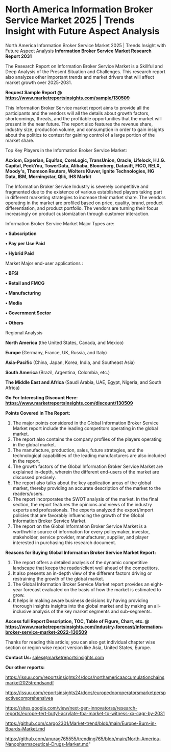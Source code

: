 
# North America Information Broker Service Market 2025 | Trends Insight with Future Aspect Analysis
 North America Information Broker Service Market 2025 | Trends Insight with Future Aspect Analysis
<strong>Information Broker Service Market Research Report 2031</strong>

The Research Report on Information Broker Service Market is a Skillful and Deep Analysis of the Present Situation and Challenges. This research report also analyzes other important trends and market drivers that will affect market growth over 2025-2031.

<strong>Request Sample Report @ <a href=https://www.marketreportsinsights.com/sample/130509>https://www.marketreportsinsights.com/sample/130509</a></strong>

This Information Broker Service market report aims to provide all the participants and the vendors will all the details about growth factors, shortcomings, threats, and the profitable opportunities that the market will present in the near future. The report also features the revenue share, industry size, production volume, and consumption in order to gain insights about the politics to contest for gaining control of a large portion of the market share.

Top Key Players in the Information Broker Service Market:

<strong>Acxiom, Experian, Equifax, CoreLogic, TransUnion, Oracle, Lifelock, H.I.G. Capital, PeekYou, TowerData, Alibaba, Bloomberg, Datasift, FICO, RELX, Moody's, Thomson Reuters, Wolters Kluver, Ignite Technologies, HG Data, IBM, Morningstar, Qlik, IHS Markit</strong>

The Information Broker Service Industry is severely competitive and fragmented due to the existence of various established players taking part in different marketing strategies to increase their market share. The vendors operating in the market are profiled based on price, quality, brand, product differentiation, and product portfolio. The vendors are turning their focus increasingly on product customization through customer interaction.

Information Broker Service Market Major Types are:

<strong>• Subscription

• Pay per Use Paid

• Hybrid Paid</strong>

Market Major end-user applications :

<strong>• BFSI

• Retail and FMCG

• Manufacturing

• Media

• Government Sector

• Others</strong>

Regional Analysis

</u><strong><b>North America</b></strong> (the United States, Canada, and Mexico)

<strong><b>Europe </b></strong>(Germany, France, UK, Russia, and Italy)

<strong><b>Asia-Pacific</b></strong> (China, Japan, Korea, India, and Southeast Asia)

<strong><b>South America</b></strong> (Brazil, Argentina, Colombia, etc.)

<strong><b>The Middle East and Africa</b></strong> (Saudi Arabia, UAE, Egypt, Nigeria, and South Africa)

<strong>Go For Interesting Discount Here: <a href=https://www.marketreportsinsights.com/discount/130509>https://www.marketreportsinsights.com/discount/130509</a></strong>

<strong>Points Covered in The Report:</strong>
<ol>
  <li>The major points considered in the Global Information Broker Service Market report include the leading competitors operating in the global market.</li>
  <li>The report also contains the company profiles of the players operating in the global market.</li>
  <li>The manufacture, production, sales, future strategies, and the technological capabilities of the leading manufacturers are also included in the report.</li>
  <li>The growth factors of the Global Information Broker Service Market are explained in-depth, wherein the different end-users of the market are discussed precisely.</li>
  <li>The report also talks about the key application areas of the global market, thereby providing an accurate description of the market to the readers/users.</li>
  <li>The report incorporates the SWOT analysis of the market. In the final section, the report features the opinions and views of the industry experts and professionals. The experts analyzed the export/import policies that are favorably influencing the growth of the Global Information Broker Service Market.</li>
  <li>The report on the Global Information Broker Service Market is a worthwhile source of information for every policymaker, investor, stakeholder, service provider, manufacturer, supplier, and player interested in purchasing this research document.</li>
</ol>
<strong>Reasons for Buying Global Information Broker Service Market Report:</strong>

<ol>
  <li>The report offers a detailed analysis of the dynamic competitive landscape that keeps the reader/client well ahead of the competitors.</li>
  <li>It also presents an in-depth view of the different factors driving or restraining the growth of the global market.</li>
  <li>The Global Information Broker Service Market report provides an eight-year forecast evaluated on the basis of how the market is estimated to grow.</li>
  <li>It helps in making aware business decisions by having providing thorough insights insights into the global market and by making an all-inclusive analysis of the key market segments and sub-segments.</li>
</ol>
<strong>Access full Report Description, TOC, Table of Figure, Chart, etc. @ <a href=https://www.marketreportsinsights.com/industry-forecast/information-broker-service-market-2022-130509>https://www.marketreportsinsights.com/industry-forecast/information-broker-service-market-2022-130509</a></strong>


Thanks for reading this article; you can also get individual chapter wise section or region wise report version like Asia, United States, Europe.

<strong>Contact Us:</strong>
sales@marketreportsinsights.com

<strong>Our other reports:</strong>

<a href=https://issuu.com/reportsinsights24/docs/northamericaaccumulationchainsmarket2025trendsandf>https://issuu.com/reportsinsights24/docs/northamericaaccumulationchainsmarket2025trendsandf</a>

<a href=https://issuu.com/reportsinsights24/docs/europedooroperatorsmarketperspectivecomprehensivea>https://issuu.com/reportsinsights24/docs/europedooroperatorsmarketperspectivecomprehensivea</a>

<a href=https://sites.google.com/view/next-gen-innovatorss/research-reports/europe-tert-butyl-acrylate-tba-market-to-witness-xx-cagr-by-2031>https://sites.google.com/view/next-gen-innovatorss/research-reports/europe-tert-butyl-acrylate-tba-market-to-witness-xx-cagr-by-2031</a>

<a href=https://github.com/cargo2301/Market-trend/blob/main/Europe-Burn-in-Boards-Market.md>https://github.com/cargo2301/Market-trend/blob/main/Europe-Burn-in-Boards-Market.md</a>

<a href=https://github.com/anurag765555/trending765/blob/main/North-America-Nanopharmaceutical-Drugs-Market.md>https://github.com/anurag765555/trending765/blob/main/North-America-Nanopharmaceutical-Drugs-Market.md</a>"

